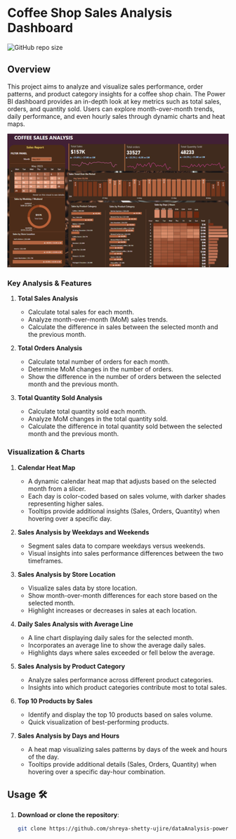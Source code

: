 # Coffee Shop Sales Analysis Dashboard

![GitHub repo size](https://img.shields.io/github/repo-size/shreya-shetty-ujire/dataAnalysis-powerBi?style=flat-square)

## Overview
This project aims to analyze and visualize sales performance, order patterns, and product category insights for a coffee shop chain. The Power BI dashboard provides an in-depth look at key metrics such as total sales, orders, and quantity sold. Users can explore month-over-month trends, daily performance, and even hourly sales through dynamic charts and heat maps.

![Sales Dashboard](dashboard.png)


### Key Analysis & Features

1. **Total Sales Analysis**
   - Calculate total sales for each month.
   - Analyze month-over-month (MoM) sales trends.
   - Calculate the difference in sales between the selected month and the previous month.

2. **Total Orders Analysis**
   - Calculate total number of orders for each month.
   - Determine MoM changes in the number of orders.
   - Show the difference in the number of orders between the selected month and the previous month.

3. **Total Quantity Sold Analysis**
   - Calculate total quantity sold each month.
   - Analyze MoM changes in the total quantity sold.
   - Calculate the difference in total quantity sold between the selected month and the previous month.

### Visualization & Charts

1. **Calendar Heat Map**
   - A dynamic calendar heat map that adjusts based on the selected month from a slicer.
   - Each day is color-coded based on sales volume, with darker shades representing higher sales.
   - Tooltips provide additional insights (Sales, Orders, Quantity) when hovering over a specific day.

2. **Sales Analysis by Weekdays and Weekends**
   - Segment sales data to compare weekdays versus weekends.
   - Visual insights into sales performance differences between the two timeframes.

3. **Sales Analysis by Store Location**
   - Visualize sales data by store location.
   - Show month-over-month differences for each store based on the selected month.
   - Highlight increases or decreases in sales at each location.

4. **Daily Sales Analysis with Average Line**
   - A line chart displaying daily sales for the selected month.
   - Incorporates an average line to show the average daily sales.
   - Highlights days where sales exceeded or fell below the average.

5. **Sales Analysis by Product Category**
   - Analyze sales performance across different product categories.
   - Insights into which product categories contribute most to total sales.

6. **Top 10 Products by Sales**
   - Identify and display the top 10 products based on sales volume.
   - Quick visualization of best-performing products.

7. **Sales Analysis by Days and Hours**
   - A heat map visualizing sales patterns by days of the week and hours of the day.
   - Tooltips provide additional details (Sales, Orders, Quantity) when hovering over a specific day-hour combination.
  
  ## Usage 🛠️

1. **Download or clone the repository**:
   ```bash
   git clone https://github.com/shreya-shetty-ujire/dataAnalysis-powerBi.git
